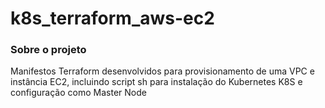 # k8s_terraform_aws-ec2

### Sobre o projeto
Manifestos Terraform desenvolvidos para provisionamento de uma VPC e instância EC2, incluindo script sh para instalação do Kubernetes K8S e configuração como Master Node
